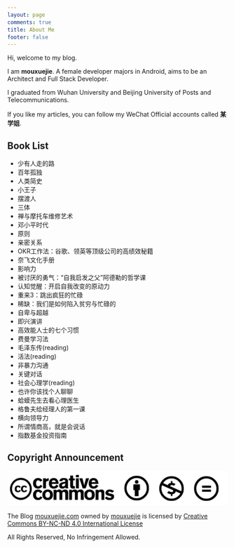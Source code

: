 ```yaml
---
layout: page
comments: true
title: About Me
footer: false
---
```


Hi, welcome to my blog.

I am **mouxuejie**. A female developer majors in Android, aims to be an Architect and Full Stack Developer.

I graduated from Wuhan University and Beijing University of Posts and Telecommunications.

If you like my articles, you can follow my WeChat Official accounts called **某学姐**.


## Book List

- 少有人走的路
- 百年孤独
- 人类简史
- 小王子
- 摆渡人
- 三体
- 禅与摩托车维修艺术
- 邓小平时代
- 原则
- 亲密关系
- OKR工作法：谷歌、领英等顶级公司的高绩效秘籍
- 奈飞文化手册
- 影响力
- 被讨厌的勇气：“自我启发之父”阿德勒的哲学课
- 认知觉醒：开启自我改变的原动力
- 重来3：跳出疯狂的忙碌
- 稀缺：我们是如何陷入贫穷与忙碌的
- 自卑与超越
- 即兴演讲
- 高效能人士的七个习惯
- 费曼学习法
- 毛泽东传(reading)
- 活法(reading)
- 非暴力沟通
- 关键对话
- 社会心理学(reading)
- 也许你该找个人聊聊
- 蛤蟆先生去看心理医生
- 格鲁夫给经理人的第一课
- 横向领导力
- 所谓情商高，就是会说话
- 指数基金投资指南

## Copyright Announcement

![cc](/images/cc.png)

The Blog [mouxuejie.com](http://www.mouxuejie.com/) owned by [mouxuejie](https://github.com/wangxinghe) is licensed by [Creative Commons BY-NC-ND 4.0 International License](https://creativecommons.org/licenses/by-nc-nd/4.0/)

All Rights Reserved, No Infringement Allowed.